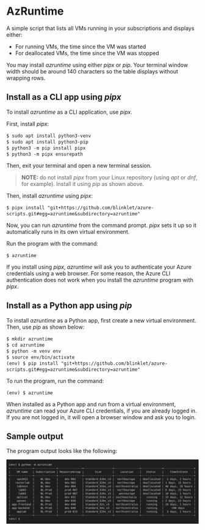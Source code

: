 # AzRuntime #

A simple script that lists all VMs running in your subscriptions and displays either:

* For running VMs, the time since the VM was started
* For deallocated VMs, the time since the VM was stopped

You may install *azruntime* using either *pipx* or *pip*. Your terminal window width should be around 140 characters so the table displays without wrapping rows.

## Install as a CLI app using *pipx* ##

To install *azruntime* as a CLI application, use *pipx*. 

First, install *pipx*:

```
$ sudo apt install python3-venv
$ sudo apt install python3-pip
$ python3 -m pip install pipx
$ python3 -m pipx ensurepath
```

Then, exit your terminal and open a new terminal session.

> **NOTE:** do not install *pipx* from your Linux repository (using *apt* or *dnf*, for example). Install it using *pip* as shown above.

Then, install *azruntime* using *pipx*:

```
$ pipx install "git+https://github.com/blinklet/azure-scripts.git#egg=azruntime&subdirectory=azruntime"
```

Now, you can run *azruntime* from the command prompt. *pipx* sets it up so it automatically runs in its own virtual environment.

Run the program with the command:

```
$ azruntime
```

If you install using *pipx*, *azruntime* will ask you to authenticate your Azure credentials using a web browser. For some reason, the Azure CLI authentication does not work when you install the *azruntime* program with *pipx*.

## Install as a Python app using *pip* ##

To install *azruntime* as a Python app, first create a new virtual environment. Then, use *pip* as shown below:

```
$ mkdir azruntime
$ cd azruntime
$ python -m venv env
$ source env/bin/activate
(env) $ pip install "git+https://github.com/blinklet/azure-scripts.git#egg=azruntime&subdirectory=azruntime"
```

To run the program, run the command:

```
(env) $ azruntime
```

When installed as a Python app and run from a virtual environment, *azruntime* can read your Azure CLI credentials, if you are already logged in. If you are not logged in, it will open a browser window and ask you to login.

## Sample output ## 

The program output looks like the following:

![](./azruntime01.png)

